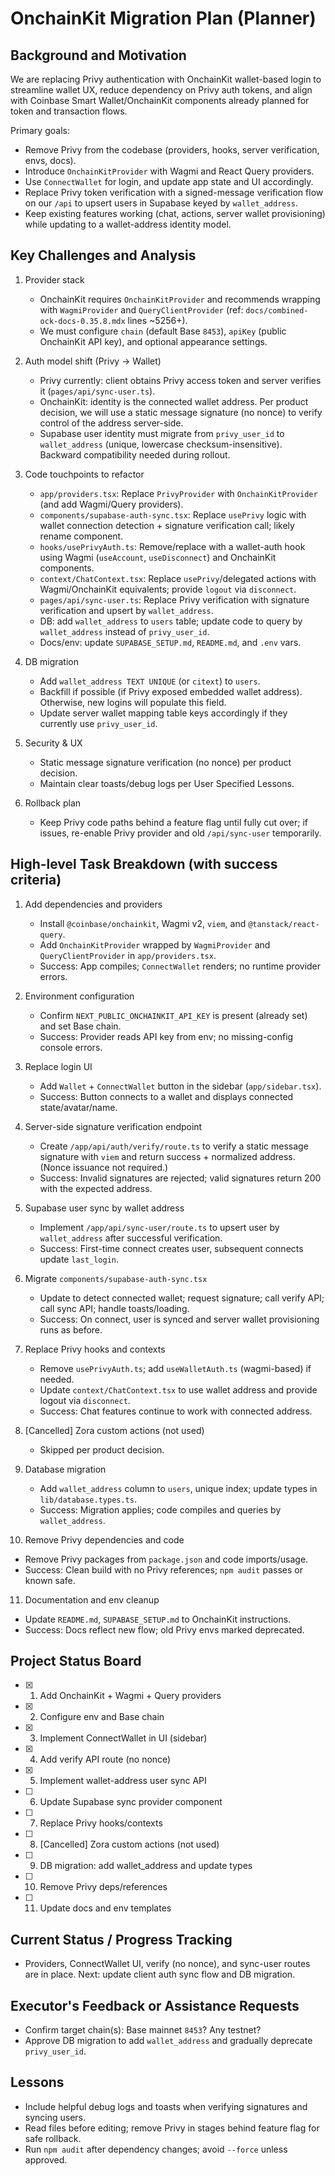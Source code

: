 # OnchainKit Migration Plan (Planner)

## Background and Motivation

We are replacing Privy authentication with OnchainKit wallet-based login to streamline wallet UX, reduce dependency on Privy auth tokens, and align with Coinbase Smart Wallet/OnchainKit components already planned for token and transaction flows.

Primary goals:

- Remove Privy from the codebase (providers, hooks, server verification, envs, docs).
- Introduce `OnchainKitProvider` with Wagmi and React Query providers.
- Use `ConnectWallet` for login, and update app state and UI accordingly.
- Replace Privy token verification with a signed-message verification flow on our `/api` to upsert users in Supabase keyed by `wallet_address`.
- Keep existing features working (chat, actions, server wallet provisioning) while updating to a wallet-address identity model.

## Key Challenges and Analysis

1. Provider stack

   - OnchainKit requires `OnchainKitProvider` and recommends wrapping with `WagmiProvider` and `QueryClientProvider` (ref: `docs/combined-ock-docs-0.35.8.mdx` lines ~5256+).
   - We must configure `chain` (default Base `8453`), `apiKey` (public OnchainKit API key), and optional appearance settings.

2. Auth model shift (Privy → Wallet)

   - Privy currently: client obtains Privy access token and server verifies it (`pages/api/sync-user.ts`).
   - OnchainKit: identity is the connected wallet address. Per product decision, we will use a static message signature (no nonce) to verify control of the address server-side.
   - Supabase user identity must migrate from `privy_user_id` to `wallet_address` (unique, lowercase checksum-insensitive). Backward compatibility needed during rollout.

3. Code touchpoints to refactor

   - `app/providers.tsx`: Replace `PrivyProvider` with `OnchainKitProvider` (and add Wagmi/Query providers).
   - `components/supabase-auth-sync.tsx`: Replace `usePrivy` logic with wallet connection detection + signature verification call; likely rename component.
   - `hooks/usePrivyAuth.ts`: Remove/replace with a wallet-auth hook using Wagmi (`useAccount`, `useDisconnect`) and OnchainKit components.
   - `context/ChatContext.tsx`: Replace `usePrivy`/delegated actions with Wagmi/OnchainKit equivalents; provide `logout` via `disconnect`.
   - `pages/api/sync-user.ts`: Replace Privy verification with signature verification and upsert by `wallet_address`.
   - DB: add `wallet_address` to `users` table; update code to query by `wallet_address` instead of `privy_user_id`.
   - Docs/env: update `SUPABASE_SETUP.md`, `README.md`, and `.env` vars.

4. DB migration

   - Add `wallet_address TEXT UNIQUE` (or `citext`) to `users`.
   - Backfill if possible (if Privy exposed embedded wallet address). Otherwise, new logins will populate this field.
   - Update server wallet mapping table keys accordingly if they currently use `privy_user_id`.

5. Security & UX

   - Static message signature verification (no nonce) per product decision.
   - Maintain clear toasts/debug logs per User Specified Lessons.

6. Rollback plan
   - Keep Privy code paths behind a feature flag until fully cut over; if issues, re-enable Privy provider and old `/api/sync-user` temporarily.

## High-level Task Breakdown (with success criteria)

1. Add dependencies and providers

   - Install `@coinbase/onchainkit`, Wagmi v2, `viem`, and `@tanstack/react-query`.
   - Add `OnchainKitProvider` wrapped by `WagmiProvider` and `QueryClientProvider` in `app/providers.tsx`.
   - Success: App compiles; `ConnectWallet` renders; no runtime provider errors.

2. Environment configuration

   - Confirm `NEXT_PUBLIC_ONCHAINKIT_API_KEY` is present (already set) and set Base chain.
   - Success: Provider reads API key from env; no missing-config console errors.

3. Replace login UI

   - Add `Wallet` + `ConnectWallet` button in the sidebar (`app/sidebar.tsx`).
   - Success: Button connects to a wallet and displays connected state/avatar/name.

4. Server-side signature verification endpoint

   - Create `/app/api/auth/verify/route.ts` to verify a static message signature with `viem` and return success + normalized address. (Nonce issuance not required.)
   - Success: Invalid signatures are rejected; valid signatures return 200 with the expected address.

5. Supabase user sync by wallet address

   - Implement `/app/api/sync-user/route.ts` to upsert user by `wallet_address` after successful verification.
   - Success: First-time connect creates user, subsequent connects update `last_login`.

6. Migrate `components/supabase-auth-sync.tsx`

   - Update to detect connected wallet; request signature; call verify API; call sync API; handle toasts/loading.
   - Success: On connect, user is synced and server wallet provisioning runs as before.

7. Replace Privy hooks and contexts

   - Remove `usePrivyAuth.ts`; add `useWalletAuth.ts` (wagmi-based) if needed.
   - Update `context/ChatContext.tsx` to use wallet address and provide logout via `disconnect`.
   - Success: Chat features continue to work with connected address.

8. [Cancelled] Zora custom actions (not used)

   - Skipped per product decision.

9. Database migration

   - Add `wallet_address` column to `users`, unique index; update types in `lib/database.types.ts`.
   - Success: Migration applies; code compiles and queries by `wallet_address`.

10. Remove Privy dependencies and code

- Remove Privy packages from `package.json` and code imports/usage.
- Success: Clean build with no Privy references; `npm audit` passes or known safe.

11. Documentation and env cleanup

- Update `README.md`, `SUPABASE_SETUP.md` to OnchainKit instructions.
- Success: Docs reflect new flow; old Privy envs marked deprecated.

## Project Status Board

- [x] 1. Add OnchainKit + Wagmi + Query providers
- [x] 2. Configure env and Base chain
- [x] 3. Implement ConnectWallet in UI (sidebar)
- [x] 4. Add verify API route (no nonce)
- [x] 5. Implement wallet-address user sync API
- [ ] 6. Update Supabase sync provider component
- [ ] 7. Replace Privy hooks/contexts
- [ ] 8. [Cancelled] Zora custom actions (not used)
- [ ] 9. DB migration: add wallet_address and update types
- [ ] 10. Remove Privy deps/references
- [ ] 11. Update docs and env templates

## Current Status / Progress Tracking

- Providers, ConnectWallet UI, verify (no nonce), and sync-user routes are in place. Next: update client auth sync flow and DB migration.

## Executor's Feedback or Assistance Requests

- Confirm target chain(s): Base mainnet `8453`? Any testnet?
- Approve DB migration to add `wallet_address` and gradually deprecate `privy_user_id`.

## Lessons

- Include helpful debug logs and toasts when verifying signatures and syncing users.
- Read files before editing; remove Privy in stages behind feature flag for safe rollback.
- Run `npm audit` after dependency changes; avoid `--force` unless approved.

